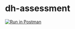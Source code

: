 # dh-assessment

[![Run in Postman](https://run.pstmn.io/button.svg)](https://app.getpostman.com/run-collection/8812275-9eb34faf-8b73-4947-b087-2a6986e291bf?action=collection%2Ffork&collection-url=entityId%3D8812275-9eb34faf-8b73-4947-b087-2a6986e291bf%26entityType%3Dcollection%26workspaceId%3D6bb1dfe8-7ce4-4c19-a553-14c26cbdb26d)
